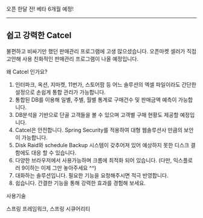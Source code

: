 
오픈 한달 전!
베타 6개월 예정!

-------------------
쉽고 강력한 Catcel 
-------------------

불편하고 비싸기만 했던 판매관리 프로그램에 고생 많으셨습니다.
오픈마켓 셀러가 직접 고안해 사용 친화적인 판매관리 프로그램이 나올 예정입니다.


왜 Catcel 인가요?

1. 인터파크, 옥션, 지마켓, 11번가, 스토어팜 등 어느 솔루션의 엑셀 파일이라도 간단한 설정으로 손쉽게 통합 관리가 가능합니다.
2. 통합된 DB를 이용해 일별, 주별, 월별 통계로 구매건수 및 판매금액 예측이 가능합니다.
3. DB분석을 기반으로 단골 고객들을 볼 수 있으며 고객별 구매 현황도 제공할 예정입니다.
4. Catcel은 안전합니다. Spring Security를 적용하여 대형 웹솔루션사 만큼의 보안이 가능합니다.
5. Disk Raid와 schedule Backup 시스템이 갖추어져 있어 예상하지 못한 디스크 결함에도 대응 할 수 있습니다.
6. 다양한 브라우저에서 사용가능하며 크롬에 최적화 되어 있습니다. (다만, 익스플로러 9이하는 이제 그만 놓아주세요 ^^)
7. 대화하는 솔루션입니다. 필요한 기능을 요청해주시면 적극 반영합니다.
8. 쉽습니다. 간결한 기능을 통해 강력한 효과를 경험해 보세요.



사용기술

스프링 프레임워크, 스프링 시큐어리티
